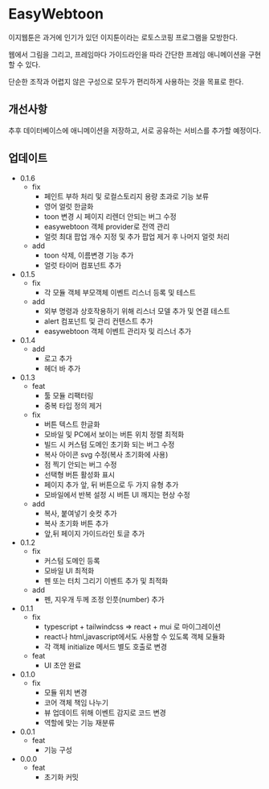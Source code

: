 # EasyWebtoon

이지웹툰은 과거에 인기가 있던 이지툰이라는 로토스코핑 프로그램을 모방한다.

웹에서 그림을 그리고, 프레임마다 가이드라인을 따라 간단한 프레임 애니메이션을 구현할 수 있다.

단순한 조작과 어렵지 않은 구성으로 모두가 편리하게 사용하는 것을 목표로 한다.

## 개선사항

추후 데이터베이스에 애니메이션을 저장하고, 서로 공유하는 서비스를 추가할 예정이다.

## 업데이트

- 0.1.6
  - fix
    - 페인트 부하 처리 및 로컬스토리지 용량 초과로 기능 보류
    - 영어 얼럿 한글화
    - toon 변경 시 페이지 리렌더 안되는 버그 수정
    - easywebtoon 객체 provider로 전역 관리
    - 얼럿 최대 팝업 개수 지정 및 추가 팝업 제거 후 나머지 얼럿 처리
  - add
    - toon 삭제, 이름변경 기능 추가
    - 얼럿 타이머 컴포넌트 추가
- 0.1.5
  - fix
    - 각 모듈 객체 부모객체 이벤트 리스너 등록 및 테스트
  - add
    - 외부 명령과 상호작용하기 위해 리스너 모델 추가 및 연결 테스트
    - alert 컴포넌트 및 관리 컨텐스트 추가
    - easywebtoon 객체 이벤트 관리자 및 리스너 추가
- 0.1.4
  - add
    - 로고 추가
    - 헤더 바 추가
- 0.1.3
  - feat
    - 툴 모듈 리팩터링
    - 중복 타입 정의 제거
  - fix
    - 버튼 텍스트 한글화
    - 모바일 및 PC에서 보이는 버튼 위치 정렬 최적화
    - 빌드 시 커스텀 도메인 초기화 되는 버그 수정
    - 복사 아이콘 svg 수정(복사 초기화에 사용)
    - 점 찍기 안되는 버그 수정
    - 선택형 버튼 활성화 표시
    - 페이지 추가 앞, 뒤 버튼으로 두 가지 유형 추가
    - 모바일에서 반복 설정 시 버튼 UI 깨지는 현상 수정
  - add
    - 복사, 붙여넣기 숏컷 추가
    - 복사 초기화 버튼 추가
    - 앞,뒤 페이지 가이드라인 토글 추가
- 0.1.2
  - fix
    - 커스텀 도메인 등록
    - 모바일 UI 최적화
    - 펜 또는 터치 그리기 이벤트 추가 및 최적화
  - add
    - 펜, 지우개 두께 조정 인풋(number) 추가
- 0.1.1
  - fix
    - typescript + tailwindcss => react + mui 로 마이그레이션
    - react나 html,javascript에서도 사용할 수 있도록 객체 모듈화
    - 각 객체 initialize 메서드 별도 호출로 변경
  - feat
    - UI 초안 완료
- 0.1.0
  - fix
    - 모듈 위치 변경
    - 코어 객체 책임 나누기
    - 뷰 업데이트 위해 이벤트 감지로 코드 변경
    - 역할에 맞는 기능 재분류
- 0.0.1
  - feat
    - 기능 구성
- 0.0.0
  - feat
    - 초기화 커밋

